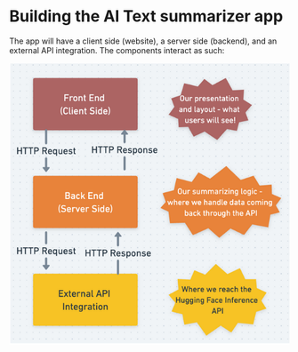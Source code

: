# Building the AI Text summarizer app

The app will have a client side (website), a server side (backend),
and an external API integration. The components interact as such:

![Structure of the App](./img/app_structure.png)
